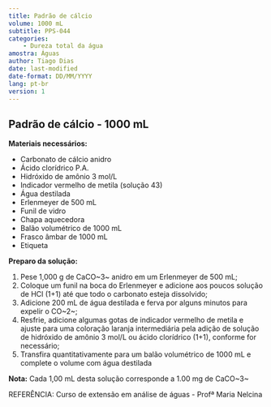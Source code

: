 ```yaml
---
title: Padrão de cálcio
volume: 1000 mL
subtitle: PPS-044
categories:
    - Dureza total da água
amostra: Águas
author: Tiago Dias
date: last-modified
date-format: DD/MM/YYYY
lang: pt-br
version: 1
---
```


## Padrão de cálcio - 1000 mL

**Materiais necessários:**

- Carbonato de cálcio anidro
- Ácido clorídrico P.A.
- Hidróxido de amônio 3 mol/L
- Indicador vermelho de metila (solução 43)
- Água destilada
- Erlenmeyer de 500 mL
- Funil de vidro
- Chapa aquecedora
- Balão volumétrico de 1000 mL
- Frasco âmbar de 1000 mL
- Etiqueta

**Preparo da solução:**

1. Pese 1,000 g de CaCO~3~ anidro em um Erlenmeyer de 500 mL;
2. Coloque um funil na boca do Erlenmeyer e adicione aos poucos solução de HCl (1+1) até que todo o carbonato esteja dissolvido;
3. Adicione 200 mL de água destilada e ferva por alguns minutos para expelir o CO~2~;
4. Resfrie, adicione algumas gotas de indicador vermelho de metila e ajuste para uma coloração laranja intermediária pela adição de solução de hidróxido de amônio 3 mol/L ou ácido clorídrico (1+1), conforme for necessário;
5. Transfira quantitativamente para um balão volumétrico de 1000 mL e complete o volume com água destilada

**Nota:** Cada 1,00 mL desta solução corresponde a 1.00 mg de CaCO~3~

REFERÊNCIA: Curso de extensão em análise de águas - Profª Maria Nelcina
